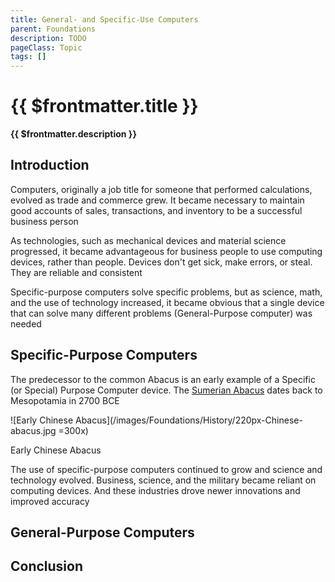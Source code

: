 ```yaml
---
title: General- and Specific-Use Computers
parent: Foundations
description: TODO
pageClass: Topic
tags: []
---
```


# {{ $frontmatter.title }}
**{{ $frontmatter.description }}**

<KeyConcepts :ConceptArray= "[
{
  Concept:'Concept 1',
  Details:'Details of concept 1'
},
{  
  Concept:'Concept 2',
  Details:'Details of concept 2' 
}
]" />

## Introduction

Computers, originally a job title for someone that performed calculations, evolved as trade and commerce grew. It became necessary to maintain good accounts of sales, transactions, and inventory to be a successful business person

As technologies, such as mechanical devices and material science progressed, it became advantageous for business people to use computing devices, rather than people. Devices don't get sick, make errors, or steal. They are reliable and consistent

Specific-purpose computers solve specific problems, but as science, math, and the use of technology increased, it became obvious that a single device that can solve many different problems (General-Purpose computer) was needed

## Specific-Purpose Computers
The predecessor to the common Abacus is an early example of a Specific (or Special) Purpose Computer device. The [Sumerian Abacus](https://en.wikipedia.org/wiki/Abacus#Mesopotamian) dates back to Mesopotamia in 2700 BCE

![Early Chinese Abacus](/images/Foundations/History/220px-Chinese-abacus.jpg =300x)

Early Chinese Abacus 

The use of specific-purpose computers continued to grow and science and technology evolved. Business, science, and the military became reliant on computing devices. And these industries drove newer innovations and improved accuracy

## General-Purpose Computers

## Conclusion
